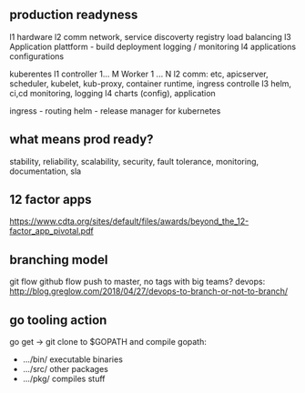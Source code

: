 production readyness
--------------------

l1 hardware 
l2 comm network, service discoverty registry load balancing
l3 Application plattform - build deployment logging / monitoring
l4 applications configurations 

kuberentes
l1 controller 1... M Worker 1 ... N
l2 comm: etc, apicserver, scheduler, kubelet, kub-proxy, container runtime, ingress controlle
l3 helm, ci,cd monitoring, logging
l4 charts (config), application

ingress - routing 
helm - release manager for kubernetes

what means prod ready?
---------------------
stability, reliability, scalability, security, fault tolerance, monitoring, documentation, sla

12 factor apps
-------------
https://www.cdta.org/sites/default/files/awards/beyond_the_12-factor_app_pivotal.pdf

branching model
----------------
git flow
github flow
push to master, no tags with big teams? 
devops: http://blog.greglow.com/2018/04/27/devops-to-branch-or-not-to-branch/

go tooling action
-----------------

go get -> git clone to $GOPATH and compile 
gopath:
- .../bin/ executable binaries
- .../src/ other packages
- .../pkg/ compiles stuff